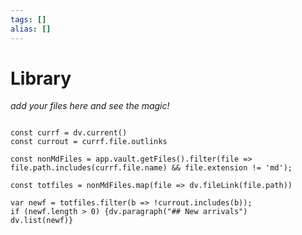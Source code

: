 ```yaml
---
tags: []
alias: []
---
```


# Library

*add your files here and see the magic!*

```dataviewjs

const currf = dv.current()
const currout = currf.file.outlinks

const nonMdFiles = app.vault.getFiles().filter(file =>  file.path.includes(currf.file.name) && file.extension != 'md');

const totfiles = nonMdFiles.map(file => dv.fileLink(file.path))

var newf = totfiles.filter(b => !currout.includes(b));
if (newf.length > 0) {dv.paragraph("## New arrivals")
dv.list(newf)}

```